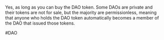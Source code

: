 Yes, as long as you can buy the DAO token. Some DAOs are private and their tokens are not for sale, but the majority are permissionless, meaning that anyone who holds the DAO token automatically becomes a member of the DAO that issued those tokens.

#DAO 
